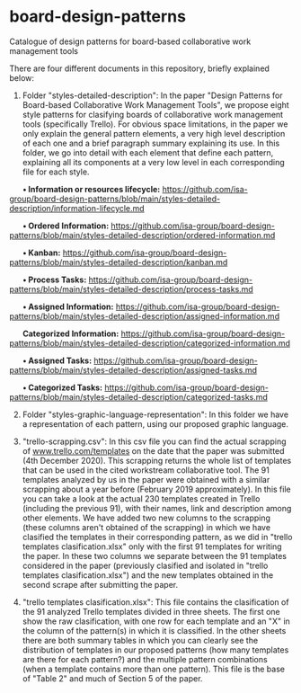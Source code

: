 # board-design-patterns
Catalogue of design patterns for board-based collaborative work management tools

There are four different documents in this repository, briefly explained below:

1. Folder "styles-detailed-description": In the paper "Design Patterns for Board-based Collaborative Work Management Tools", we propose eight style patterns for clasifying boards of collaborative work management tools (specifically Trello). For obvious space limitations, in the paper we only explain the general pattern elements, a very high level description of each one and a brief paragraph summary explaining its use. In this folder, we go into detail with each element that define each pattern, explaining all its components at a very low level in each corresponding file for each style.

&nbsp;&nbsp;&nbsp;&nbsp;&nbsp;&nbsp;**•	Information or resources lifecycle:** https://github.com/isa-group/board-design-patterns/blob/main/styles-detailed-description/information-lifecycle.md

&nbsp;&nbsp;&nbsp;&nbsp;&nbsp;&nbsp;**•	Ordered Information:** https://github.com/isa-group/board-design-patterns/blob/main/styles-detailed-description/ordered-information.md

&nbsp;&nbsp;&nbsp;&nbsp;&nbsp;&nbsp;**•	Kanban:** https://github.com/isa-group/board-design-patterns/blob/main/styles-detailed-description/kanban.md

&nbsp;&nbsp;&nbsp;&nbsp;&nbsp;&nbsp;**•	Process Tasks:** https://github.com/isa-group/board-design-patterns/blob/main/styles-detailed-description/process-tasks.md

&nbsp;&nbsp;&nbsp;&nbsp;&nbsp;&nbsp;**•	Assigned Information:** https://github.com/isa-group/board-design-patterns/blob/main/styles-detailed-description/assigned-information.md

&nbsp;&nbsp;&nbsp;&nbsp;&nbsp;&nbsp;**Categorized Information:** https://github.com/isa-group/board-design-patterns/blob/main/styles-detailed-description/categorized-information.md

&nbsp;&nbsp;&nbsp;&nbsp;&nbsp;&nbsp;**•	Assigned Tasks:** https://github.com/isa-group/board-design-patterns/blob/main/styles-detailed-description/assigned-tasks.md

&nbsp;&nbsp;&nbsp;&nbsp;&nbsp;&nbsp;**•	Categorized Tasks:** https://github.com/isa-group/board-design-patterns/blob/main/styles-detailed-description/categorized-tasks.md


2. Folder "styles-graphic-language-representation": In this folder we have a representation of each pattern, using our proposed graphic language.

3. "trello-scrapping.csv": In this csv file you can find the actual scrapping of www.trello.com/templates on the date that the paper was submitted (4th December 2020). This scrapping returns the whole list of templates that can be used in the cited workstream collaborative tool. The 91 templates analyzed by us in the paper were obtained with a similar scrapping about a year before (February 2019 approximately). In this file you can take a look at the actual 230 templates created in Trello (including the previous 91), with their names, link and description among other elements. We have added two new columns to the scrapping (these columns aren't obtained of the scrapping) in which we have clasified the templates in their corresponding pattern, as we did in "trello templates clasification.xlsx" only with the first 91 templates for writing the paper. In these two columns we separate between the 91 templates considered in the paper (previously clasified and isolated in "trello templates clasification.xlsx") and the new templates obtained in the second scrape after submitting the paper.

4. "trello templates clasification.xlsx": This file contains the clasification of the 91 analyzed Trello templates divided in three sheets. The first one show the raw clasification, with one row for each template and an "X" in the column of the pattern(s) in which it is classified. In the other sheets there are both summary tables in which you can clearly see the distribution of templates in our proposed patterns (how many templates are there for each pattern?) and the multiple pattern combinations (when a template contains more than one pattern). This file is the base of "Table 2" and much of Section 5 of the paper.
